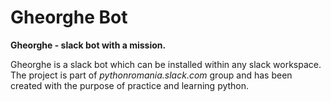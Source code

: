 

# Gheorghe Bot

**Gheorghe - slack bot with a mission.** 

Gheorghe is a slack bot which can be installed within any slack workspace. The project is part of _pythonromania.slack.com_ group and has been created with the purpose of practice and learning python. 
